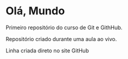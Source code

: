 # Olá, Mundo
 Primeiro repositório do curso de Git e GithHub.

 Repositório criado durante uma aula ao vivo.

Linha criada direto no site GitHub

